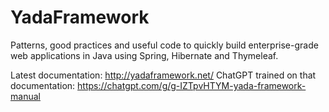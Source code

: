 # YadaFramework
Patterns, good practices and useful code to quickly build enterprise-grade web applications in Java using Spring, Hibernate and Thymeleaf.

Latest documentation: http://yadaframework.net/
ChatGPT trained on that documentation: https://chatgpt.com/g/g-IZTpvHTYM-yada-framework-manual
